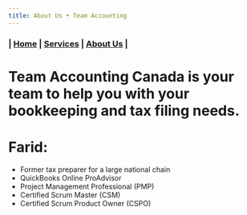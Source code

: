 ```yaml
---
title: About Us • Team Accounting
---
```


### | [Home](/) | [Services](/) | [About Us](/about.html) |

# Team Accounting Canada is your team to help you with your bookkeeping and tax filing needs.


# Farid:
- Former tax preparer for a large national chain
- QuickBooks Online ProAdvisor
- Project Management Professional (PMP)
- Certified Scrum Master (CSM)
- Certified Scrum Product Owner (CSPO)
